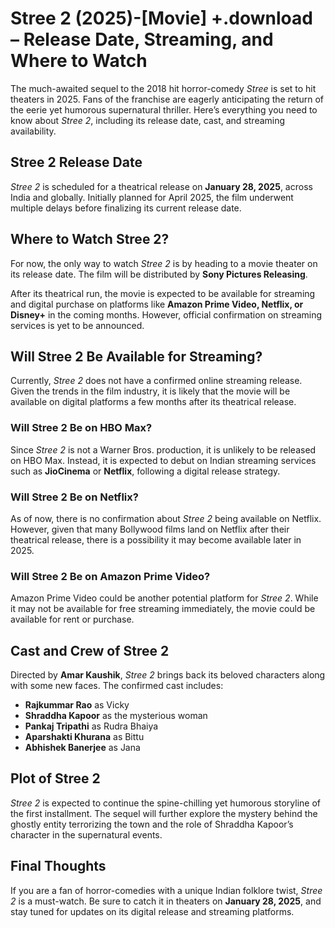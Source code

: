 # Stree 2 (2025)-[Movie] +.download – Release Date, Streaming, and Where to Watch

The much-awaited sequel to the 2018 hit horror-comedy *Stree* is set to hit theaters in 2025. Fans of the franchise are eagerly anticipating the return of the eerie yet humorous supernatural thriller. Here’s everything you need to know about *Stree 2*, including its release date, cast, and streaming availability.

## Stree 2 Release Date
*Stree 2* is scheduled for a theatrical release on **January 28, 2025**, across India and globally. Initially planned for April 2025, the film underwent multiple delays before finalizing its current release date.

## Where to Watch Stree 2?
For now, the only way to watch *Stree 2* is by heading to a movie theater on its release date. The film will be distributed by **Sony Pictures Releasing**.

After its theatrical run, the movie is expected to be available for streaming and digital purchase on platforms like **Amazon Prime Video, Netflix, or Disney+** in the coming months. However, official confirmation on streaming services is yet to be announced.

## Will Stree 2 Be Available for Streaming?
Currently, *Stree 2* does not have a confirmed online streaming release. Given the trends in the film industry, it is likely that the movie will be available on digital platforms a few months after its theatrical release.

### Will Stree 2 Be on HBO Max?
Since *Stree 2* is not a Warner Bros. production, it is unlikely to be released on HBO Max. Instead, it is expected to debut on Indian streaming services such as **JioCinema** or **Netflix**, following a digital release strategy.

### Will Stree 2 Be on Netflix?
As of now, there is no confirmation about *Stree 2* being available on Netflix. However, given that many Bollywood films land on Netflix after their theatrical release, there is a possibility it may become available later in 2025.

### Will Stree 2 Be on Amazon Prime Video?
Amazon Prime Video could be another potential platform for *Stree 2*. While it may not be available for free streaming immediately, the movie could be available for rent or purchase.

## Cast and Crew of Stree 2
Directed by **Amar Kaushik**, *Stree 2* brings back its beloved characters along with some new faces. The confirmed cast includes:

- **Rajkummar Rao** as Vicky  
- **Shraddha Kapoor** as the mysterious woman  
- **Pankaj Tripathi** as Rudra Bhaiya  
- **Aparshakti Khurana** as Bittu  
- **Abhishek Banerjee** as Jana  

## Plot of Stree 2
*Stree 2* is expected to continue the spine-chilling yet humorous storyline of the first installment. The sequel will further explore the mystery behind the ghostly entity terrorizing the town and the role of Shraddha Kapoor’s character in the supernatural events. 

## Final Thoughts
If you are a fan of horror-comedies with a unique Indian folklore twist, *Stree 2* is a must-watch. Be sure to catch it in theaters on **January 28, 2025**, and stay tuned for updates on its digital release and streaming platforms.
